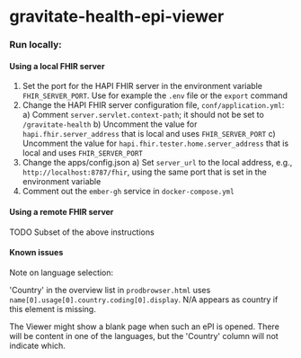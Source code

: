 # gravitate-health-epi-viewer

### Run locally:

#### Using a local FHIR server

1. Set the port for the HAPI FHIR server in the environment variable `FHIR_SERVER_PORT`. Use for example the `.env` file or the `export` command
1. Change the HAPI FHIR server configuration file, `conf/application.yml`:
   a) Comment `server.servlet.context-path`; it should not be set to `/gravitate-health`
   b) Uncomment the value for `hapi.fhir.server_address` that is local and uses `FHIR_SERVER_PORT`
   c) Uncomment the value for `hapi.fhir.tester.home.server_address` that is local and uses `FHIR_SERVER_PORT`
1. Change the apps/config.json
   a) Set `server_url` to the local address, e.g., `http://localhost:8787/fhir`, using the same port that is set in the environment variable
1. Comment out the `ember-gh` service in `docker-compose.yml`

#### Using a remote FHIR server

TODO Subset of the above instructions

#### Known issues

Note on language selection:

'Country' in the overview list in `prodbrowser.html` uses `name[0].usage[0].country.coding[0].display`. N/A appears as country if this element is missing.

The Viewer might show a blank page when such an ePI is opened. There will be content in one of the languages, but the 'Country' column will not indicate which.
